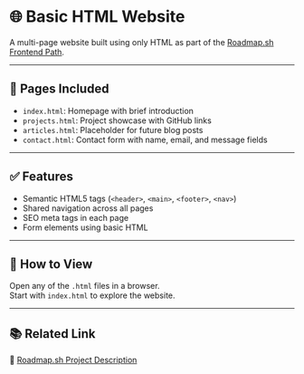 # 🌐 Basic HTML Website

A multi-page website built using only HTML as part of the [Roadmap.sh Frontend Path](https://roadmap.sh/frontend/projects).

---

## 📄 Pages Included

- `index.html`: Homepage with brief introduction
- `projects.html`: Project showcase with GitHub links
- `articles.html`: Placeholder for future blog posts
- `contact.html`: Contact form with name, email, and message fields

---

## ✅ Features

- Semantic HTML5 tags (`<header>`, `<main>`, `<footer>`, `<nav>`)
- Shared navigation across all pages
- SEO meta tags in each page
- Form elements using basic HTML

---

## 🚀 How to View

Open any of the `.html` files in a browser.  
Start with `index.html` to explore the website.

---

## 📚 Related Link

🔗 [Roadmap.sh Project Description](https://roadmap.sh/projects/basic-html-website)
